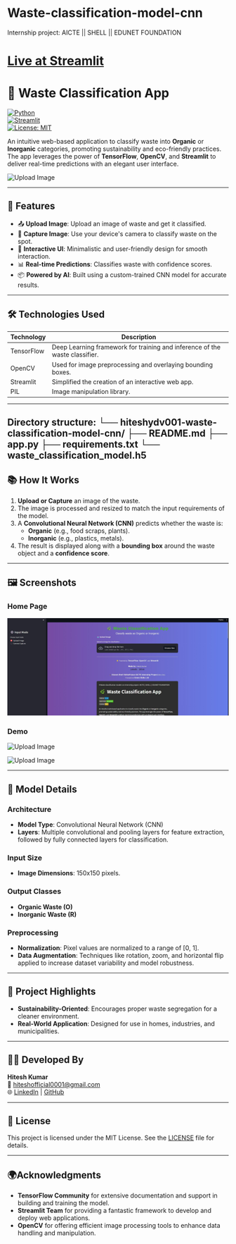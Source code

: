 # Waste-classification-model-cnn
Internship project: AICTE || SHELL || EDUNET FOUNDATION

# <a href="https://waste-classification-model-cnn.streamlit.app/" target="_blank">Live at Streamlit</a>

# 🌿 Waste Classification App  

[![Python](https://img.shields.io/badge/Python-3.12-blue.svg)](https://www.python.org/)  
[![Streamlit](https://img.shields.io/badge/Built%20With-Streamlit-brightgreen.svg)](https://streamlit.io/)  
[![License: MIT](https://img.shields.io/badge/License-MIT-yellow.svg)](https://opensource.org/licenses/MIT)  

An intuitive web-based application to classify waste into **Organic** or **Inorganic** categories, promoting sustainability and eco-friendly practices. The app leverages the power of **TensorFlow**, **OpenCV**, and **Streamlit** to deliver real-time predictions with an elegant user interface.

![Upload Image](https://github.com/Hiteshydv001/Waste-classification-model-cnn/blob/main/Untitled%20design%20(1).gif)

---

## 🌟 Features

- 📤 **Upload Image**: Upload an image of waste and get it classified.  
- 📸 **Capture Image**: Use your device's camera to classify waste on the spot.  
- 🎨 **Interactive UI**: Minimalistic and user-friendly design for smooth interaction.  
- 📊 **Real-time Predictions**: Classifies waste with confidence scores.  
- 📦 **Powered by AI**: Built using a custom-trained CNN model for accurate results.

---

## 🛠️ Technologies Used

| Technology  | Description                                                                 |
|-------------|-----------------------------------------------------------------------------|
| TensorFlow  | Deep Learning framework for training and inference of the waste classifier. |
| OpenCV      | Used for image preprocessing and overlaying bounding boxes.                 |
| Streamlit   | Simplified the creation of an interactive web app.                          |
| PIL         | Image manipulation library.                                                |

---
Directory structure:
└── hiteshydv001-waste-classification-model-cnn/
    ├── README.md
    ├── app.py
    ├── requirements.txt
    └── waste_classification_model.h5
---

## 📚 How It Works

1. **Upload or Capture** an image of the waste.
2. The image is processed and resized to match the input requirements of the model.
3. A **Convolutional Neural Network (CNN)** predicts whether the waste is:
   - **Organic** (e.g., food scraps, plants).
   - **Inorganic** (e.g., plastics, metals).
4. The result is displayed along with a **bounding box** around the waste object and a **confidence score**.

---

## 🖼️ Screenshots

### Home Page
![Home Page](https://github.com/Hiteshydv001/Waste-classification-model-cnn/blob/main/Screenshot%202024-11-26%20221913.jpg)

### Demo
![Upload Image](https://github.com/Hiteshydv001/Waste-classification-model-cnn/blob/main/Untitled%20design.gif)

![Upload Image](https://github.com/Hiteshydv001/Waste-classification-model-cnn/blob/main/Untitled%20design%20(1).gif)

---

## 🤖 Model Details

### **Architecture**
- **Model Type**: Convolutional Neural Network (CNN)
- **Layers**: Multiple convolutional and pooling layers for feature extraction, followed by fully connected layers for classification.

### **Input Size**
- **Image Dimensions**: 150x150 pixels.

### **Output Classes**
- **Organic Waste (O)**
- **Inorganic Waste (R)**

### **Preprocessing**
- **Normalization**: Pixel values are normalized to a range of [0, 1].
- **Data Augmentation**: Techniques like rotation, zoom, and horizontal flip applied to increase dataset variability and model robustness. 

---

## 🌟 Project Highlights

- **Sustainability-Oriented**: Encourages proper waste segregation for a cleaner environment.  
- **Real-World Application**: Designed for use in homes, industries, and municipalities.  

---

## 🧑‍💻 Developed By  

**Hitesh Kumar**  
📧 [hiteshofficial0001@gmail.com](mailto:hiteshofficial0001@gmail.com)  
🌐 [LinkedIn](https://www.linkedin.com/in/hitesh-kumar-aiml/) | [GitHub](https://github.com/Hiteshydv001)  

---

## 📝 License

This project is licensed under the MIT License. See the [LICENSE](LICENSE) file for details.

---

## 🌍Acknowledgments

- **TensorFlow Community** for extensive documentation and support in building and training the model.
- **Streamlit Team** for providing a fantastic framework to develop and deploy web applications.
- **OpenCV** for offering efficient image processing tools to enhance data handling and manipulation.
